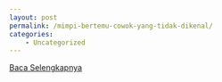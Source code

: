```yaml
---
layout: post
permalink: /mimpi-bertemu-cowok-yang-tidak-dikenal/
categories:
    - Uncategorized
---
```


[Baca Selengkapnya](/07)